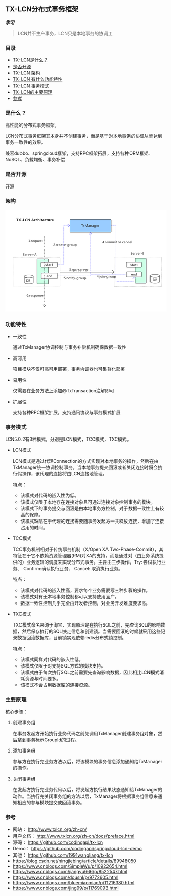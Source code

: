 ## TX-LCN分布式事务框架
**_学习_**

> LCN并不生产事务，LCN只是本地事务的协调工

### 目录
* [TX-LCN是什么？](#是什么？)
* [是否开源](#是否开源)
* [TX-LCN 架构](#架构)
* [TX-LCN 有什么功能特性](#功能特性)
* [TX-LCN 事务模式](#事务模式)
* [TX-LCN的主要原理](#主要原理)
* [参考](#参考)

### 是什么？
高性能的分布式事务框架。

LCN分布式事务框架其本身并不创建事务，而是基于对本地事务的协调从而达到事务一致性的效果。

兼容dubbo、springcloud框架，支持RPC框架拓展，支持各种ORM框架、NoSQL、负载均衡、事务补偿

### 是否开源
开源

### 架构
![架构](images/TX-LCN-architecture.png)

### 功能特性
* 一致性

    通过TxManager协调控制与事务补偿机制确保数据一致性

* 高可用

    项目模块不仅可高可用部署，事务协调器也可集群化部署

* 易用性

    仅需要在业务方法上添加@TxTransaction注解即可

* 扩展性

    支持各种RPC框架扩展，支持通讯协议与事务模式扩展

### 事务模式
LCN5.0.2有3种模式，分别是LCN模式，TCC模式，TXC模式。

* LCN模式

    LCN模式是通过代理Connection的方式实现对本地事务的操作，然后在由TxManager统一协调控制事务。当本地事务提交回滚或者关闭连接时将会执行假操作，该代理的连接将由LCN连接池管理。
    
    特点：

    * 该模式对代码的嵌入性为低。
    * 该模式仅限于本地存在连接对象且可通过连接对象控制事务的模块。
    * 该模式下的事务提交与回滚是由本地事务方控制，对于数据一致性上有较高的保障。
    * 该模式缺陷在于代理的连接需要随事务发起方一共释放连接，增加了连接占用的时间。
 
* TCC模式

    TCC事务机制相对于传统事务机制（X/Open XA Two-Phase-Commit），其特征在于它不依赖资源管理器(RM)对XA的支持，而是通过对（由业务系统提供的）业务逻辑的调度来实现分布式事务。主要由三步操作，Try: 尝试执行业务、 Confirm:确认执行业务、 Cancel: 取消执行业务。

    特点：

    * 该模式对代码的嵌入性高，要求每个业务需要写三种步骤的操作。
    * 该模式对有无本地事务控制都可以支持使用面广。
    * 数据一致性控制几乎完全由开发者控制，对业务开发难度要求高。
 
* TXC模式

    TXC模式命名来源于淘宝，实现原理是在执行SQL之前，先查询SQL的影响数据，然后保存执行的SQL快走信息和创建锁。当需要回滚的时候就采用这些记录数据回滚数据库，目前锁实现依赖redis分布式锁控制。

    特点：

    * 该模式同样对代码的嵌入性低。
    * 该模式仅限于对支持SQL方式的模块支持。
    * 该模式由于每次执行SQL之前需要先查询影响数据，因此相比LCN模式消耗资源与时间要多。
    * 该模式不会占用数据库的连接资源。

### 主要原理
核心步骤：

1. 创建事务组

    在事务发起方开始执行业务代码之前先调用TxManager创建事务组对象，然后拿到事务标示GroupId的过程。

2. 添加事务组

    参与方在执行完业务方法以后，将该模块的事务信息添加通知给TxManager的操作。
    
3. 关闭事务组

    在发起方执行完业务代码以后，将发起方执行结果状态通知给TxManager的动作。当执行完关闭事务组的方法以后，TxManager将根据事务组信息来通知相应的参与模块提交或回滚事务。

### 参考
* 网站： http://www.txlcn.org/zh-cn/
* 用户文档： http://www.txlcn.org/zh-cn/docs/preface.html
* 源码： https://github.com/codingapi/tx-lcn
* Demo： https://github.com/codingapi/springcloud-lcn-demo
* 其他： https://github.com/1991wangliang/tx-lcn
* https://blog.csdn.net/ningjiebing/article/details/89948050
* https://www.cnblogs.com/SimpleWu/p/10922654.html
* https://www.cnblogs.com/jiangyu666/p/8522547.html
* https://www.cnblogs.com/dousnl/p/9772605.html
* https://www.cnblogs.com/bluemiaomiao/p/11216380.html
* https://www.cnblogs.com/jing99/p/11769093.html